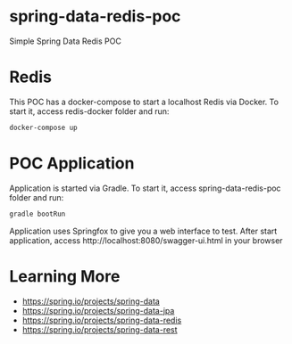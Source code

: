 # spring-data-redis-poc
Simple Spring Data Redis POC 

# Redis

This POC has a docker-compose to start a localhost Redis via Docker.
To start it, access redis-docker folder and run:

```bash
docker-compose up
```

# POC Application

Application is started via Gradle. 
To start it, access spring-data-redis-poc folder and run:
 
```bash
gradle bootRun
```

Application uses Springfox to give you a web interface to test.
After start application, access http://localhost:8080/swagger-ui.html in your browser

# Learning More
* https://spring.io/projects/spring-data
* https://spring.io/projects/spring-data-jpa
* https://spring.io/projects/spring-data-redis
* https://spring.io/projects/spring-data-rest

